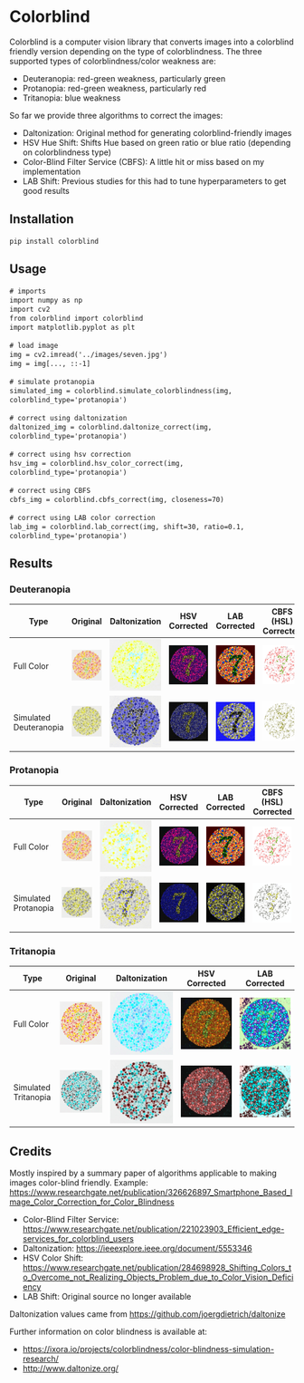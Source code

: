 # Colorblind

Colorblind is a computer vision library that converts images into a
colorblind friendly version depending on the type of colorblindness.
The three supported types of colorblindness/color weakness are:

* Deuteranopia: red-green weakness, particularly green
* Protanopia: red-green weakness, particularly red
* Tritanopia: blue weakness

So far we provide three algorithms to correct the images:

* Daltonization: Original method for generating colorblind-friendly images
* HSV Hue Shift: Shifts Hue based on green ratio or blue ratio (depending on colorblindness type)
* Color-Blind Filter Service (CBFS): A little hit or miss based on my implementation
* LAB Shift: Previous studies for this had to tune hyperparameters to get good results

## Installation

```
pip install colorblind
```

## Usage
```
# imports
import numpy as np
import cv2
from colorblind import colorblind
import matplotlib.pyplot as plt

# load image
img = cv2.imread('../images/seven.jpg')
img = img[..., ::-1]

# simulate protanopia
simulated_img = colorblind.simulate_colorblindness(img, colorblind_type='protanopia')

# correct using daltonization
daltonized_img = colorblind.daltonize_correct(img, colorblind_type='protanopia')

# correct using hsv correction
hsv_img = colorblind.hsv_color_correct(img, colorblind_type='protanopia')

# correct using CBFS
cbfs_img = colorblind.cbfs_correct(img, closeness=70)

# correct using LAB color correction
lab_img = colorblind.lab_correct(img, shift=30, ratio=0.1, colorblind_type='protanopia')
```

## Results

### Deuteranopia
| Type | Original | Daltonization | HSV Corrected | LAB Corrected | CBFS (HSL) Corrected |
|----------|------------|---------------|---------------|---------|------------|
| Full Color |![](images/seven.jpg) | ![](images/duteranopia_daltonized_img.jpg) | ![](images/protanopia_hsv_img.jpg) | ![](images/protanopia_lab_img.jpg) | ![](images/protanopia_hsl_img.jpg) |
| Simulated Deuteranopia | ![](images/duteranopia_img.jpg) | ![](images/duteranopia_daltonized_view_img.jpg) | ![](images/duteranopia_hsv_view_img.jpg) | ![](images/deuteranopia_lab_view_img.jpg) | ![](images/duteranopia_hsl_view_img.jpg) |

### Protanopia
| Type | Original | Daltonization | HSV Corrected | LAB Corrected | CBFS (HSL) Corrected |
|----------|------------|---------------|---------------|---------|------------|
| Full Color |![](images/seven.jpg) | ![](images/protanopia_daltonized_img.jpg) | ![](images/protanopia_hsv_img.jpg) | ![](images/protanopia_lab_img.jpg) | ![](images/protanopia_hsl_img.jpg) |
| Simulated Protanopia | ![](images/protanopia_img.jpg) | ![](images/protanopia_daltonized_view_img.jpg) | ![](images/protanopia_hsv_view_img.jpg) | ![](images/protanopia_lab_view_img.jpg) | ![](images/protanopia_hsl_view_img.jpg) |

### Tritanopia
| Type | Original | Daltonization | HSV Corrected | LAB Corrected | 
|----------|------------|---------------|---------------|---------|
| Full Color |![](images/seven.jpg) | ![](images/tritanopia_daltonized_img.jpg) | ![](images/tritanopia_hsv_img.jpg) | ![](images/tritanopia_lab_img.jpg) |
| Simulated Tritanopia | ![](images/tritanopia_img.jpg) | ![](images/tritanopia_daltonized_view_img.jpg) | ![](images/tritanopia_hsv_view_img.jpg) | ![](images/tritanopia_lab_view_img.jpg) |

## Credits

Mostly inspired by a summary paper of algorithms applicable to making images color-blind friendly.
Example: https://www.researchgate.net/publication/326626897_Smartphone_Based_Image_Color_Correction_for_Color_Blindness

* Color-Blind Filter Service: https://www.researchgate.net/publication/221023903_Efficient_edge-services_for_colorblind_users
* Daltonization: https://ieeexplore.ieee.org/document/5553346
* HSV Color Shift: https://www.researchgate.net/publication/284698928_Shifting_Colors_to_Overcome_not_Realizing_Objects_Problem_due_to_Color_Vision_Deficiency
* LAB Shift: Original source no longer available

Daltonization values came from https://github.com/joergdietrich/daltonize

Further information on color blindness is available at:
* https://ixora.io/projects/colorblindness/color-blindness-simulation-research/
* http://www.daltonize.org/
